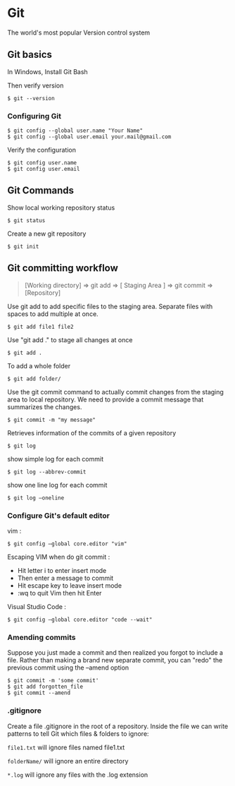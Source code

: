 # Git

The world's most popular Version control system



## Git basics

In Windows, Install Git Bash

Then verify version
````
$ git --version
````

### Configuring Git


````
$ git config --global user.name "Your Name"
$ git config --global user.email your.mail@gmail.com
````

Verify the configuration
````
$ git config user.name
$ git config user.email
````



## Git Commands

Show local working repository status
````
$ git status
````

Create a new git repository
````
$ git init
````

## Git committing workflow

>[Working directory] => git add => [ Staging Area ] => git commit => [Repository]

Use git add to add specific files to the staging area. Separate files with spaces to add multiple at once.
````
$ git add file1 file2
````

Use "git add ." to stage all changes at once
````
$ git add .
````

To add a whole folder
````
$ git add folder/
````

Use the git commit command to actually commit changes from the staging area to local repository. We need to provide a commit message that summarizes the changes.
````
$ git commit -m "my message"
````

Retrieves information of the commits of a given repository
````
$ git log
````

show simple log for each commit
````
$ git log --abbrev-commit
````

show one line log for each commit
````
$ git log –oneline
````

### Configure Git's default editor

vim : 
````
$ git config –global core.editor "vim"
````
Escaping VIM when do git commit :
- Hit letter i to enter insert mode
- Then enter a message to commit
- Hit escape key to leave insert mode
- :wq to quit Vim then hit Enter

Visual Studio Code : 
````
$ git config –global core.editor "code --wait"
````

### Amending commits
Suppose you just made a commit and then realized you forgot to include a file. Rather than making a brand new separate commit, you can "redo" the previous commit using the –amend option

````
$ git commit -m 'some commit'
$ git add forgotten_file
$ git commit --amend
````

### .gitignore

Create a file .gitignore in the root of a repository. Inside the file we can write patterns to tell Git which files & folders to ignore:

`file1.txt` will ignore files named file1.txt

`folderName/` will ignore an entire directory

`*.log` will ignore any files with the .log extension